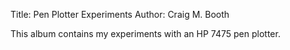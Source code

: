 Title: Pen Plotter Experiments
Author: Craig M. Booth

This album contains my experiments with an HP 7475 pen plotter.
